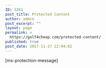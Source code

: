 ```yaml
---
ID: 1261
post_title: Protected Content
author: admin
post_excerpt: ""
layout: page
permalink: >
  https://golf4cheap.com/protected-content/
published: true
post_date: 2017-11-27 22:04:02
---
```

[ms-protection-message]